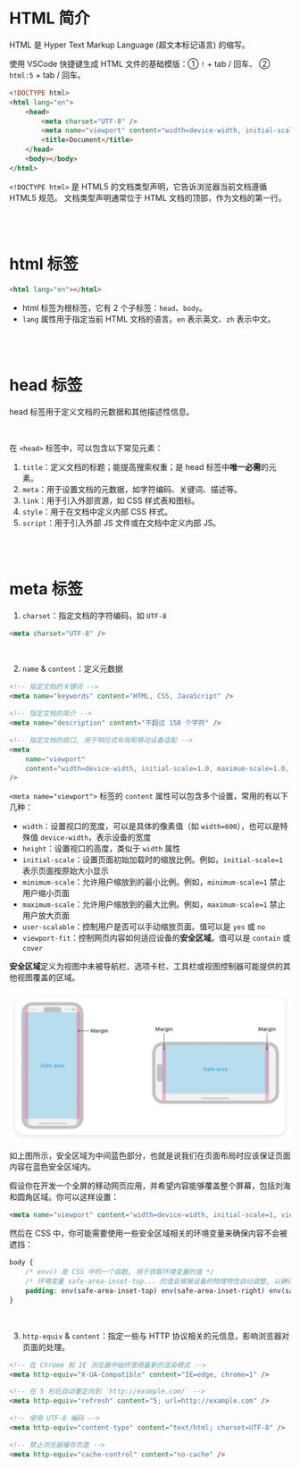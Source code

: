 # HTML 简介

HTML 是 Hyper Text Markup Language (超文本标记语言) 的缩写。

使用 VSCode 快捷键生成 HTML 文件的基础模版：① `!` + tab / 回车、 ② `html:5` + tab / 回车。

```html
<!DOCTYPE html>
<html lang="en">
    <head>
        <meta charset="UTF-8" />
        <meta name="viewport" content="width=device-width, initial-scale=1.0" />
        <title>Document</title>
    </head>
    <body></body>
</html>
```

`<!DOCTYPE html>` 是 HTML5 的文档类型声明，它告诉浏览器当前文档遵循 HTML5 规范。
文档类型声明通常位于 HTML 文档的顶部，作为文档的第一行。

<br><br>

# html 标签

```html
<html lang="en"></html>
```

-   html 标签为根标签，它有 2 个子标签：`head`、`body`。
-   `lang` 属性用于指定当前 HTML 文档的语言。`en` 表示英文、`zh` 表示中文。

<br><br>

# head 标签

head 标签用于定义文档的元数据和其他描述性信息。

<br>

在 `<head>` 标签中，可以包含以下常见元素：

1.  `title`：定义文档的标题；能提高搜索权重；是 head 标签中**唯一必需**的元素。
2.  `meta`：用于设置文档的元数据，如字符编码、关键词、描述等。
3.  `link`：用于引入外部资源，如 CSS 样式表和图标。
4.  `style`：用于在文档中定义内部 CSS 样式。
5.  `script`：用于引入外部 JS 文件或在文档中定义内部 JS。

<br><br>

# meta 标签

1.  `charset`：指定文档的字符编码，如 `UTF-8`

```html
<meta charset="UTF-8" />
```

<br>

2.  `name` & `content`：定义元数据

```html
<!-- 指定文档的关键词 -->
<meta name="keywords" content="HTML, CSS, JavaScript" />
```

```html
<!-- 指定文档的简介 -->
<meta name="description" content="不超过 150 个字符" />
```

```html
<!-- 指定文档的视口, 用于响应式布局和移动设备适配 -->
<meta
    name="viewport"
    content="width=device-width, initial-scale=1.0, maximum-scale=1.0, minimum=1.0, user-scalable=no"
/>
```

`<meta name="viewport">` 标签的 `content` 属性可以包含多个设置，常用的有以下几种：

-   `width`：设置视口的宽度，可以是具体的像素值（如 `width=600`），也可以是特殊值 `device-width`，表示设备的宽度
-   `height`：设置视口的高度，类似于 `width` 属性
-   `initial-scale`：设置页面初始加载时的缩放比例。例如，`initial-scale=1` 表示页面按原始大小显示
-   `minimum-scale`：允许用户缩放到的最小比例。例如，`minimum-scale=1` 禁止用户缩小页面
-   `maximum-scale`：允许用户缩放到的最大比例。例如，`maximum-scale=1` 禁止用户放大页面
-   `user-scalable`：控制用户是否可以手动缩放页面。值可以是 `yes` 或 `no`
-   `viewport-fit`：控制网页内容如何适应设备的**安全区域**。值可以是 `contain` 或 `cover`

**安全区域**定义为视图中未被导航栏、选项卡栏、工具栏或视图控制器可能提供的其他视图覆盖的区域。

<img src="./picture/QQ_1724597050237.png" alt="QQ_1724597050237" style="zoom:50%;" />

如上图所示，安全区域为中间蓝色部分，也就是说我们在页面布局时应该保证页面内容在蓝色安全区域内。

假设你在开发一个全屏的移动网页应用，并希望内容能够覆盖整个屏幕，包括刘海和圆角区域。你可以这样设置：

```html
<meta name="viewport" content="width=device-width, initial-scale=1, viewport-fit=cover" />
```

然后在 CSS 中，你可能需要使用一些安全区域相关的环境变量来确保内容不会被遮挡：

```css
body {
    /* env() 是 CSS 中的一个函数, 用于获取环境变量的值 */
    /* 环境变量 safe-area-inset-top... 的值会根据设备的物理特性自动调整, 以确保内容不会被遮挡 */
    padding: env(safe-area-inset-top) env(safe-area-inset-right) env(safe-area-inset-bottom) env(safe-area-inset-left);
}
```

<br>

3.  `http-equiv` & `content`：指定一些与 HTTP 协议相关的元信息，影响浏览器对页面的处理。

```html
<!-- 在 Chrome 和 IE 浏览器中始终使用最新的渲染模式 -->
<meta http-equiv="X-UA-Compatible" content="IE=edge, chrome=1" />
```

```html
<!-- 在 5 秒后自动重定向到 `http://example.com/` -->
<meta http-equiv="refresh" content="5; url=http://example.com" />
```

```html
<!-- 使用 UTF-8 编码 -->
<meta http-equiv="content-type" content="text/html; charset=UTF-8" />
```

```html
<!-- 禁止浏览器缓存页面 -->
<meta http-equiv="cache-control" content="no-cache" />
```

<br>
